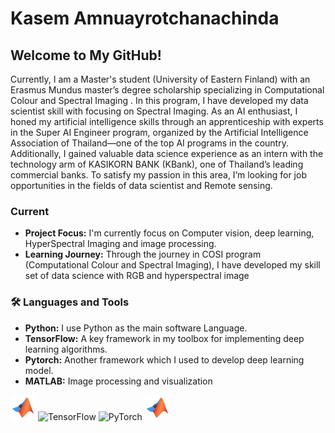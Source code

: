 # Kasem Amnuayrotchanachinda

## Welcome to My GitHub!
Currently, I am a Master's student (University of Eastern Finland) with an Erasmus Mundus master’s degree scholarship specializing in Computational Colour and Spectral Imaging . In this program, I have developed my data scientist skill with focusing on Spectral Imaging. As an AI enthusiast, I honed my artificial intelligence skills through an apprenticeship with experts in the Super AI Engineer program, organized by the Artificial Intelligence Association of Thailand—one of the top AI programs in the country. Additionally, I gained valuable data science experience as an intern with the technology arm of KASIKORN BANK (KBank), one of Thailand’s leading commercial banks. To satisfy my passion in this area, I’m looking for job opportunities in the fields of data scientist and Remote sensing.

### Current 
- **Project Focus:** I'm currently focus on Computer vision, deep learning, HyperSpectral Imaging and image processing.
- **Learning Journey:** Through the journey in COSI program (Computational Colour and Spectral Imaging), I have developed my skill set of data science with RGB and hyperspectral image

### 🛠️ Languages and Tools

- **Python:** I use Python as the main software Language.
- **TensorFlow:** A key framework in my toolbox for implementing deep learning algorithms.
- **Pytorch:** Another framework which I used to develop deep learning model.
- **MATLAB:** Image processing and visualization

<div align="left">
  <img src="https://raw.githubusercontent.com/devicons/devicon/master/icons/matlab/matlab-original.svg" alt="MATLAB" width="40" height="40"/>
  <img src="https://www.vectorlogo.zone/logos/tensorflow/tensorflow-icon.svg" alt="TensorFlow" width="40" height="40"/>
  <img src="https://www.vectorlogo.zone/logos/pytorch/pytorch-icon.svg" alt="PyTorch" width="40" height="40"/>
  <img src="https://raw.githubusercontent.com/devicons/devicon/master/icons/matlab/matlab-original.svg" alt="MATLAB" width="40" height="40"/>
</div>
